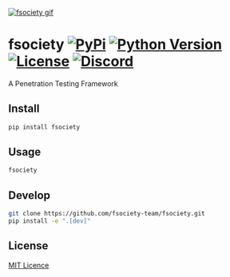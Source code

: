 [![fsociety gif](https://raw.githubusercontent.com/fsociety-team/fsociety/master/fsociety.gif)](https://fsociety.dev/)

[comment]: # "TODO: Replace with fsociety gif in the same style"

# fsociety [![PyPi](https://img.shields.io/pypi/v/fsociety?style=flat-square)](https://pypi.org/project/fsociety/) [![Python Version](https://img.shields.io/pypi/pyversions/fsociety?color=orange&style=flat-square)](https://www.python.org/download/releases/3.0/) [![License](https://img.shields.io/pypi/l/fsociety?style=flat-square)](https://github.com/fsociety-team/fsociety/blob/master/LICENSE) [![Discord](https://img.shields.io/discord/541829295870443542?style=flat-square&color=%237289da)](https://discord.gg/BaBpuPn)

A Penetration Testing Framework

## Install

```bash
pip install fsociety
```

## Usage

```bash
fsociety
```

## Develop

```bash
git clone https://github.com/fsociety-team/fsociety.git
pip install -e ".[dev]"
```

## License

[MIT Licence](https://github.com/fsociety-team/fsociety/blob/master/LICENSE)
